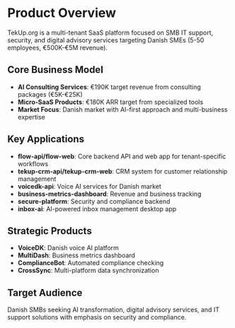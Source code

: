 # Product Overview

TekUp.org is a multi-tenant SaaS platform focused on SMB IT support, security, and digital advisory services targeting Danish SMEs (5-50 employees, €500K-€5M revenue).

## Core Business Model
- **AI Consulting Services**: €190K target revenue from consulting packages (€5K-€25K)
- **Micro-SaaS Products**: €180K ARR target from specialized tools
- **Market Focus**: Danish market with AI-first approach and multi-business expertise

## Key Applications
- **flow-api/flow-web**: Core backend API and web app for tenant-specific workflows
- **tekup-crm-api/tekup-crm-web**: CRM system for customer relationship management
- **voicedk-api**: Voice AI services for Danish market
- **business-metrics-dashboard**: Revenue and business tracking
- **secure-platform**: Security and compliance backend
- **inbox-ai**: AI-powered inbox management desktop app

## Strategic Products
- **VoiceDK**: Danish voice AI platform
- **MultiDash**: Business metrics dashboard
- **ComplianceBot**: Automated compliance checking
- **CrossSync**: Multi-platform data synchronization

## Target Audience
Danish SMBs seeking AI transformation, digital advisory services, and IT support solutions with emphasis on security and compliance.